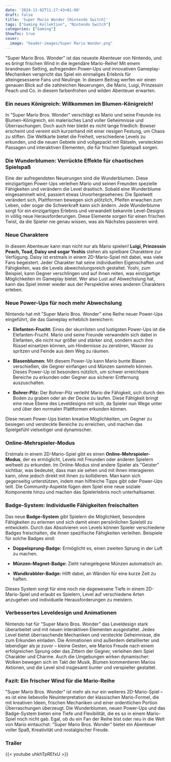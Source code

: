 ```yaml
---
date: '2024-11-02T11:17:43+01:00'
draft: false
title: 'Super Mario Wonder [Nintendo Switch]'
tags: ["Gaming Kollektion", "Nintendo Switch"]
categories: ["Gaming"]
ShowToc: true
cover:
  image: "header-images/Super Mario Wonder.png"
---
```


"Super Mario Bros. Wonder" ist das neueste Abenteuer von Nintendo, und es bringt frischen Wind in die legendäre Mario-Reihe! Mit einem brandneuen Setting, aufregenden Power-Ups und innovativen Gameplay-Mechaniken verspricht das Spiel ein einmaliges Erlebnis für alteingesessene Fans und Neulinge. In diesem Beitrag werfen wir einen genauen Blick auf die zahlreichen Neuerungen, die Mario, Luigi, Prinzessin Peach und Co. in diesem farbenfrohen und wilden Abenteuer erwarten.

### Ein neues Königreich: Willkommen im Blumen-Königreich!
In "Super Mario Bros. Wonder" verschlägt es Mario und seine Freunde ins Blumen-Königreich, ein malerisches Land voller Geheimnisse und Überraschungen. Doch auch hier bleibt es nicht lange friedlich: Bowser erscheint und vereint sich kurzerhand mit einer riesigen Festung, um Chaos zu stiften. Die Weltkarte bietet die Freiheit, verschiedene Levels zu erkunden, und die neuen Gebiete sind vollgepackt mit Rätseln, versteckten Passagen und interaktiven Elementen, die für frischen Spielspaß sorgen.

### Die Wunderblumen: Verrückte Effekte für chaotischen Spielspaß
Eine der aufregendsten Neuerungen sind die Wunderblumen. Diese einzigartigen Power-Ups verleihen Mario und seinen Freunden spezielle Fähigkeiten und verändern die Level drastisch. Sobald eine Wunderblume eingesammelt wird, passiert etwas Unvorhergesehenes: Die Spielwelt verändert sich, Plattformen bewegen sich plötzlich, Pfeifen erwachen zum Leben, oder sogar die Schwerkraft kann sich ändern. Jede Wunderblume sorgt für ein einzigartiges Erlebnis und verwandelt bekannte Level-Designs in völlig neue Herausforderungen. Diese Elemente sorgen für einen frischen Twist, da die Spieler nie genau wissen, was als Nächstes passieren wird.

### Neue Charaktere
In diesem Abenteuer kann man nicht nur als Mario spielen! **Luigi, Prinzessin Peach, Toad, Daisy und sogar Yoshis** stehen als spielbare Charaktere zur Verfügung. Daisy ist erstmals in einem 2D-Mario-Spiel mit dabei, was viele Fans begeistert. Jeder Charakter hat seine individuellen Eigenschaften und Fähigkeiten, was die Levels abwechslungsreich gestaltet. Yoshi, zum Beispiel, kann Gegner verschlingen und auf ihnen reiten, was einzigartige Möglichkeiten im Gameplay bietet. Wer also Lust auf Abwechslung hat, kann das Spiel immer wieder aus der Perspektive eines anderen Charakters erleben.

### Neue Power-Ups für noch mehr Abwechslung
Nintendo hat mit "Super Mario Bros. Wonder" eine Reihe neuer Power-Ups eingeführt, die das Gameplay erheblich bereichern:

- **Elefanten-Frucht:** Eines der skurrilsten und lustigsten Power-Ups ist die Elefanten-Frucht. Mario und seine Freunde verwandeln sich dabei in Elefanten, die nicht nur größer und stärker sind, sondern auch ihre Rüssel einsetzen können, um Hindernisse zu zerstören, Wasser zu spritzen und Feinde aus dem Weg zu räumen.

- **Blasenblumen:** Mit diesem Power-Up kann Mario bunte Blasen verschießen, die Gegner einfangen und Münzen sammeln können. Dieses Power-Up ist besonders nützlich, um schwer erreichbare Bereiche zu erkunden oder Gegner aus sicherer Entfernung auszuschalten.

- **Bohrer-Pilz:** Der Bohrer-Pilz verleiht Mario die Fähigkeit, sich durch den Boden zu graben oder an der Decke zu laufen. Diese Fähigkeit bringt eine neue Ebene des Leveldesigns mit sich, da Spieler nun Wege unter und über den normalen Plattformen erkunden können.

Diese neuen Power-Ups bieten kreative Möglichkeiten, um Gegner zu besiegen und versteckte Bereiche zu erreichen, und machen das Spielgefühl vielseitiger und dynamischer.

### Online-Mehrspieler-Modus
Erstmals in einem 2D-Mario-Spiel gibt es einen **Online-Mehrspieler-Modus**, der es ermöglicht, Levels mit Freunden oder anderen Spielern weltweit zu erkunden. Im Online-Modus sind andere Spieler als "Geister" sichtbar, was bedeutet, dass man sie sehen und mit ihnen interagieren kann, ohne jedoch direkt mit ihnen zu kollidieren. Man kann sich gegenseitig unterstützen, indem man hilfreiche Tipps gibt oder Power-Ups teilt. Die Community-Aspekte fügen dem Spiel eine neue soziale Komponente hinzu und machen das Spielerlebnis noch unterhaltsamer.

### Badge-System: Individuelle Fähigkeiten freischalten
Das neue **Badge-System** gibt Spielern die Möglichkeit, besondere Fähigkeiten zu erlernen und sich damit einen persönlichen Spielstil zu entwickeln. Durch das Absolvieren von Levels können Spieler verschiedene Badges freischalten, die ihnen spezifische Fähigkeiten verleihen. Beispiele für solche Badges sind:

- **Doppelsprung-Badge:** Ermöglicht es, einen zweiten Sprung in der Luft zu machen.

- **Münzen-Magnet-Badge:** Zieht nahegelegene Münzen automatisch an.

- **Wandkrabbler-Badge:** Hilft dabei, an Wänden für eine kurze Zeit zu haften.

Dieses System sorgt für eine noch nie dagewesene Tiefe in einem 2D-Mario-Spiel und erlaubt es Spielern, Level auf verschiedene Arten anzugehen und individuelle Herausforderungen zu meistern.

### Verbessertes Leveldesign und Animationen
Nintendo hat für "Super Mario Bros. Wonder" das Leveldesign stark überarbeitet und mit neuen interaktiven Elementen ausgestattet. Jedes Level bietet überraschende Mechaniken und versteckte Geheimnisse, die zum Erkunden einladen. Die Animationen sind außerdem detaillierter und lebendiger als je zuvor – kleine Gesten, wie Marios Freude nach einem erfolgreichen Sprung oder das Zittern der Gegner, verleihen dem Spiel Charakter und Charme. Auch die Umgebungen wirken dynamischer: Wolken bewegen sich im Takt der Musik, Blumen kommentieren Marios Aktionen, und die Level sind insgesamt bunter und verspielter gestaltet.

### Fazit: Ein frischer Wind für die Mario-Reihe
"Super Mario Bros. Wonder" ist mehr als nur ein weiteres 2D-Mario-Spiel – es ist eine liebevolle Neuinterpretation der klassischen Mario-Formel, die mit kreativen Ideen, frischen Mechaniken und einer ordentlichen Portion Überraschungen überzeugt. Die Wunderblumen, neuen Power-Ups und das Badge-System bieten eine Tiefe und Flexibilität, die es so in einem Mario-Spiel noch nicht gab. Egal, ob du ein Fan der Reihe bist oder neu in die Welt von Mario eintauchst: "Super Mario Bros. Wonder" bietet ein Abenteuer voller Spaß, Kreativität und nostalgischer Freude.

### Trailer
{{< youtube uhkhTpREfxU >}}